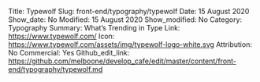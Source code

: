 Title: Typewolf
Slug: front-end/typography/typewolf
Date: 15 August 2020
Show_date: No
Modified: 15 August 2020
Show_modified: No
Category: Typography
Summary: What’s Trending in Type
Link: https://www.typewolf.com/
Icon: https://www.typewolf.com/assets/img/typewolf-logo-white.svg
Attribution: No
Commercial: Yes
Github_edit_link: https://github.com/melboone/develop_cafe/edit/master/content/front-end/typography/typewolf.md